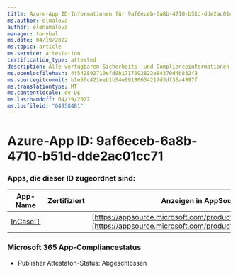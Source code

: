 ```yaml
---
title: Azure-App ID-Informationen für 9af6eceb-6a8b-4710-b51d-dde2ac01cc71
ms.author: elmalova
author: elenamalova
manager: tonybal
ms.date: 04/19/2022
ms.topic: article
ms.service: attestation
certification_type: attested
description: Alle verfügbaren Sicherheits- und Complianceinformationen für 9af6eceb-6a8b-4710-b51d-dde2ac01cc71.
ms.openlocfilehash: 4f542892710efd9b1717092822e84370d4b832f8
ms.sourcegitcommit: b1e50c421eeb1b54e99180634217d3df35a4897f
ms.translationtype: MT
ms.contentlocale: de-DE
ms.lasthandoff: 04/19/2022
ms.locfileid: "64958481"
---
```

# <a name="azure-app-id-9af6eceb-6a8b-4710-b51d-dde2ac01cc71"></a>Azure-App ID: 9af6eceb-6a8b-4710-b51d-dde2ac01cc71


### <a name="apps-associated-with-this-id"></a>Apps, die dieser ID zugeordnet sind:
| **App-Name** | **Zertifiziert** | **Anzeigen in AppSource** |
|--------------|---------------|-----------------------|
| [InCaseIT](../forward/WA200003265.md) |  | [https://appsource.microsoft.com/product/office/WA200003265](https://appsource.microsoft.com/product/office/WA200003265) |

### <a name="microsoft-365-app-compliance-status"></a>Microsoft 365 App-Compliancestatus
- Publisher Attestaton-Status: Abgeschlossen
